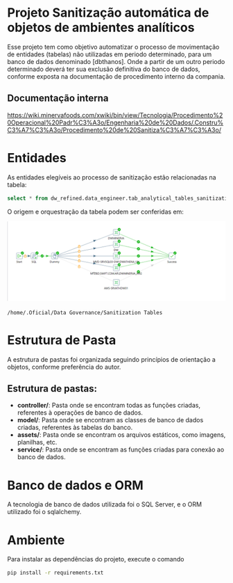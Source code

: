 # Projeto Sanitização automática de objetos de ambientes analíticos

Esse projeto tem como objetivo automatizar o processo de movimentação de entidades (tabelas) não utilizadas em periodo determinado, para um banco de dados denominado [dbthanos]. Onde a partir de um outro periodo determinado deverá ter sua exclusão definitiva do banco de dados, conforme exposta na documentação de procedimento interno da compania.

## Documentação interna
https://wiki.minervafoods.com/xwiki/bin/view/Tecnologia/Procedimento%20Operacional%20Padr%C3%A3o/Engenharia%20de%20Dados/.Constru%C3%A7%C3%A3o/Procedimento%20de%20Sanitiza%C3%A7%C3%A3o/


# Entidades

As entidades elegíveis ao processo de sanitização estão relacionadas na tabela:
```sql
select * from dw_refined.data_engineer.tab_analytical_tables_sanitization
```

O origem e orquestração da tabela podem ser conferidas em:

![Job Orquestratora Pentaho](assets/image.png)

`/home/.Oficial/Data Governance/Sanitization Tables`


# Estrutura de Pasta

A estrutura de pastas foi organizada seguindo princípios de orientação a objetos, conforme preferência do autor.

Estrutura de pastas:
- 
* **controller/**: Pasta onde se encontram todas as funções criadas, referentes à operações de banco de dados.
* **model/**: Pasta onde se encontram as classes de banco de dados criadas, referentes às tabelas do banco.
* **assets/**: Pasta onde se encontram os arquivos estáticos, como imagens, planilhas, etc.
* **service/**: Pasta onde se encontram as funções criadas para conexão ao banco de dados.


# Banco de dados e ORM
A tecnologia de banco de dados utilizada foi o SQL Server, e o ORM utilizado foi o sqlalchemy.


# Ambiente
Para instalar as dependências do projeto, execute o comando
```bash
pip install -r requirements.txt
```